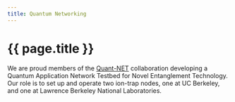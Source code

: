 ```yaml
---
title: Quantum Networking
---
```


# {{ page.title }}

We are proud members of the [Quant-NET](https://quantnet.lbl.gov/) collaboration developing a Quantum Application Network Testbed for Novel Entanglement Technology. Our role is to set up and operate two ion-trap nodes, one at UC Berkeley, and one at Lawrence Berkeley National Laboratories.
